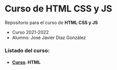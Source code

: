# Curso de HTML CSS y JS

Repositorio para el curso de **HTML CSS y JS**
- Curso 2021-2022
- Alumno: José Javier Díaz González

### Listado del curso:
- #### [Curso](). HTML